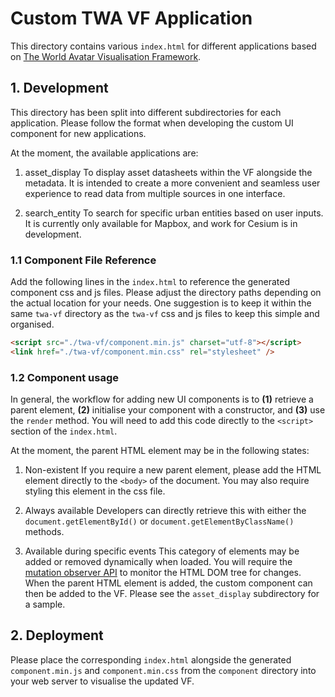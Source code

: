 # Custom TWA VF Application

This directory contains various `index.html` for different applications based on [The World Avatar Visualisation Framework](https://github.com/cambridge-cares/TheWorldAvatar/tree/main/web/twa-vis-framework).

## 1. Development

This directory has been split into different subdirectories for each application. Please follow the format when developing the custom UI component for new applications.

At the moment, the available applications are:

1) asset_display
To display asset datasheets within the VF alongside the metadata. It is intended to create a more convenient and seamless user experience to read data from multiple sources in one interface.

2) search_entity
To search for specific urban entities based on user inputs. It is currently only available for Mapbox, and work for Cesium is in development.

### 1.1 Component File Reference

Add the following lines in the `index.html` to reference the generated component css and js files. Please adjust the directory paths depending on the actual location for your needs. One suggestion is to keep it within the same `twa-vf` directory as the `twa-vf` css and js files to keep this simple and organised.

```html
<script src="./twa-vf/component.min.js" charset="utf-8"></script>
<link href="./twa-vf/component.min.css" rel="stylesheet" />
```

### 1.2 Component usage

In general, the workflow for adding new UI components is to **(1)** retrieve a parent element, **(2)** initialise your component with a constructor, and **(3)** use the `render` method. You will need to add this code directly to the `<script>` section of the `index.html`.

At the moment, the parent HTML element may be in the following states:

1) Non-existent
If you require a new parent element, please add the HTML element directly to the `<body>` of the document. You may also require styling this element in the css file.

2) Always available
Developers can directly retrieve this with either the `document.getElementById()` or `document.getElementByClassName()` methods.

3) Available during specific events
This category of elements may be added or removed dynamically when loaded. You will require the [mutation observer API](https://developer.mozilla.org/en-US/docs/Web/API/MutationObserver) to monitor the HTML DOM tree for changes. When the parent HTML element is added, the custom component can then be added to the VF. Please see the `asset_display` subdirectory for a sample.

## 2. Deployment

Please place the corresponding `index.html` alongside the generated `component.min.js` and `component.min.css` from the `component` directory into your web server to visualise the updated VF.
